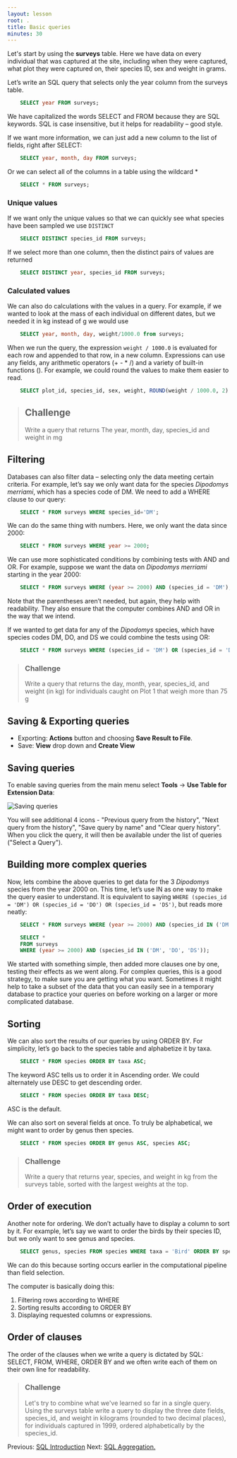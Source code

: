 ```yaml
---
layout: lesson
root: .
title: Basic queries
minutes: 30
---
```



Let's start by using the **surveys** table.
Here we have data on every individual that was captured at the site,
including when they were captured, what plot they were captured on,
their species ID, sex and weight in grams.

Let’s write an SQL query that selects only the year column from the surveys
table.

```sql
    SELECT year FROM surveys;
```

We have capitalized the words SELECT and FROM because they are SQL keywords.
SQL is case insensitive, but it helps for readability – good style.

If we want more information, we can just add a new column to the list of fields,
right after SELECT:

```sql
    SELECT year, month, day FROM surveys;
```

Or we can select all of the columns in a table using the wildcard *

```sql
    SELECT * FROM surveys;
```

### Unique values

If we want only the unique values so that we can quickly see what species have
been sampled we use ``DISTINCT``

```sql
    SELECT DISTINCT species_id FROM surveys;
```

If we select more than one column, then the distinct pairs of values are
returned

```sql
    SELECT DISTINCT year, species_id FROM surveys;
```

### Calculated values

We can also do calculations with the values in a query.
For example, if we wanted to look at the mass of each individual
on different dates, but we needed it in kg instead of g we would use

```sql
    SELECT year, month, day, weight/1000.0 from surveys;
```

When we run the query, the expression `weight / 1000.0` is evaluated for each row
and appended to that row, in a new column.  Expressions can use any fields, any
arithmetic operators (+ - * /) and a variety of built-in functions (). For
example, we could round the values to make them easier to read.

```sql
    SELECT plot_id, species_id, sex, weight, ROUND(weight / 1000.0, 2) FROM surveys;
```

> ## Challenge
>
> Write a query that returns The year, month, day, species_id and weight in mg

Filtering
---------

Databases can also filter data – selecting only the data meeting certain
criteria.  For example, let’s say we only want data for the species _Dipodomys
merriami_, which has a species code of DM.  We need to add a WHERE clause to our
query:

```sql
    SELECT * FROM surveys WHERE species_id='DM';
```

We can do the same thing with numbers.
Here, we only want the data since 2000:

```sql
    SELECT * FROM surveys WHERE year >= 2000;
```

We can use more sophisticated conditions by combining tests with AND and OR.
For example, suppose we want the data on _Dipodomys merriami_ starting in the year
2000:

```sql
    SELECT * FROM surveys WHERE (year >= 2000) AND (species_id = 'DM');
```

Note that the parentheses aren’t needed, but again, they help with readability.
They also ensure that the computer combines AND and OR in the way that we
intend.

If we wanted to get data for any of the _Dipodomys_ species,
which have species codes DM, DO, and DS we could combine the tests using OR:

```sql
    SELECT * FROM surveys WHERE (species_id = 'DM') OR (species_id = 'DO') OR (species_id = 'DS');
```

> ### Challenge
>
> Write a query that returns the day, month, year, species_id, and
> weight (in kg) for individuals caught on Plot 1 that weigh more than 75 g


Saving & Exporting queries
--------------------------

* Exporting:  **Actions** button and choosing **Save Result to File**.
* Save: **View** drop down and **Create View**


Saving queries
--------------------------------------
To enable saving queries from the main menu select **Tools** -> **Use Table for Extension Data**:

![Saving queries](img/saving_query.png)

You will see additional 4 icons - "Previous query from the history", "Next query from the history", "Save query by name" and "Clear query history". When you click the query, it will then be available under the list of queries ("Select a Query").

Building more complex queries
-----------------------------

Now, lets combine the above queries to get data for the 3 _Dipodomys_ species from
the year 2000 on.  This time, let’s use IN as one way to make the query easier
to understand.  It is equivalent to saying `WHERE (species_id = 'DM') OR (species_id
= 'DO') OR (species_id = 'DS')`, but reads more neatly:

```sql
    SELECT * FROM surveys WHERE (year >= 2000) AND (species_id IN ('DM', 'DO', 'DS'));
```

```sql
    SELECT *
    FROM surveys
    WHERE (year >= 2000) AND (species_id IN ('DM', 'DO', 'DS'));
```

We started with something simple, then added more clauses one by one, testing
their effects as we went along.  For complex queries, this is a good strategy,
to make sure you are getting what you want.  Sometimes it might help to take a
subset of the data that you can easily see in a temporary database to practice
your queries on before working on a larger or more complicated database.


Sorting
-------

We can also sort the results of our queries by using ORDER BY.
For simplicity, let’s go back to the species table and alphabetize it by taxa.

```sql
    SELECT * FROM species ORDER BY taxa ASC;
```

The keyword ASC tells us to order it in Ascending order.
We could alternately use DESC to get descending order.

```sql
    SELECT * FROM species ORDER BY taxa DESC;
```

ASC is the default.

We can also sort on several fields at once.
To truly be alphabetical, we might want to order by genus then species.

```sql
    SELECT * FROM species ORDER BY genus ASC, species ASC;
```

> ### Challenge
>
> Write a query that returns year, species, and weight in kg from
> the surveys table, sorted with the largest weights at the top.


Order of execution
------------------

Another note for ordering. We don’t actually have to display a column to sort by
it.  For example, let’s say we want to order the birds by their species ID, but
we only want to see genus and species.

```sql
    SELECT genus, species FROM species WHERE taxa = 'Bird' ORDER BY species_id ASC;
```

We can do this because sorting occurs earlier in the computational pipeline than
field selection.

The computer is basically doing this:

1. Filtering rows according to WHERE
2. Sorting results according to ORDER BY
3. Displaying requested columns or expressions.


Order of clauses
----------------

The order of the clauses when we write a query is dictated by SQL: SELECT, FROM, WHERE, ORDER BY
and we often write each of them on their own line for readability.


> ### Challenge
>
> Let's try to combine what we've learned so far in a single
> query.  Using the surveys table write a query to display the three date fields,
> species\_id, and weight in kilograms (rounded to two decimal places), for
> individuals captured in 1999, ordered alphabetically by the species\_id.




Previous: [SQL Introduction](00-sql-introduction.html) Next: [SQL Aggregation.](02-sql-aggregation.html)
